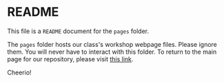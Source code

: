 # README

This file is a `README` document for the `pages` folder.

The `pages` folder hosts our class's workshop webpage files. Please ignore them. You will never have to interact with this folder.
To return to the main page for our repository, please visit [this link](https://github.com/timothyfraser/sysen).


Cheerio!
